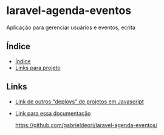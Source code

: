 # laravel-agenda-eventos
Aplicação para gerenciar usuários e eventos, ecrita

## Índice
- [Índice]()
- [Links para projeto]()

## Links

- [Link de outros "deploys" de projetos em Javascript](https://simple-case-study.vercel.app/)

- [Link para essa documentação](https://github.com/gabrieldeori/laravel-agenda-eventos/)

  https://github.com/gabrieldeori/laravel-agenda-eventos/
